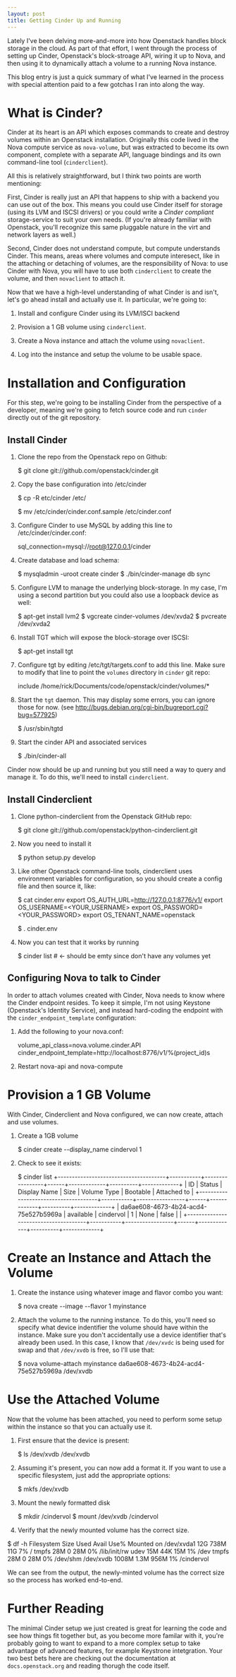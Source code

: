 ```yaml
---
layout: post
title: Getting Cinder Up and Running
---
```


Lately I've been delving more-and-more into how Openstack handles block
storage in the cloud. As part of that effort, I went through the process of
setting up Cinder, Openstack's block-stroage API, wiring it up to Nova, and
then using it to dynamically attach a volume to a running Nova instance.

This blog entry is just a quick summary of what I've learned in the process
with special attention paid to a few gotchas I ran into along the way.

What is Cinder?
===============

Cinder at its heart is an API which exposes commands to create and destroy
volumes within an Openstack installation. Originally this code lived in the
Nova compute service as `nova-volume`, but was extracted to become its own
component, complete with a separate API, language bindings and its own
command-line tool (`cinderclient`).

All this is relatively straightforward, but I think two points are worth
mentioning: 

First, Cinder is really just an API that happens to ship with a backend you
can use out of the box. This means you could use Cinder itself for storage
(using its LVM and ISCSI drivers) or you could write a *Cinder compliant*
storage-service to suit your own needs.  (If you're already familiar with
Openstack, you'll recognize this same pluggable nature in the virt and network
layers as well.)

Second, Cinder does not understand compute, but compute understands Cinder.
This means, areas where volumes and compute interesect, like in the attaching
or detaching of volumes, are the responsibility of Nova:  to use Cinder with
Nova, you will have to use both `cinderclient` to create the volume, and then
`novaclient` to attach it.

Now that we have a high-level understanding of what Cinder is and isn't, let's
go ahead install and actually use it. In particular, we're going to:

1. Install and configure Cinder using its LVM/ISCI backend

2. Provision a 1 GB volume using `cinderclient`.

3. Create a Nova instance and attach the volume using `novaclient`.

4. Log into the instance and setup the volume to be usable space.


Installation and Configuration
==============================

For this step, we're going to be installing Cinder from the perspective of a
developer, meaning we're going to fetch source code and run `cinder` directly
out of the git repository.


Install Cinder
--------------

1. Clone the repo from the Openstack repo on Github:

    $ git clone git://github.com/openstack/cinder.git


2. Copy the base configuration into /etc/cinder

    $ cp -R etc/cinder /etc/

    $ mv /etc/cinder/cinder.conf.sample /etc/cinder.conf


3. Configure Cinder to use MySQL by adding this line to
   /etc/cinder/cinder.conf:

    sql_connection=mysql://root@127.0.0.1/cinder

4. Create database and load schema:

    $ mysqladmin -uroot create cinder
    $ ./bin/cinder-manage db sync

5. Configure LVM to manage the underlying block-storage. In my case, I'm using
   a second partition but you could also use a loopback device as well:

    $ apt-get install lvm2
    $ vgcreate cinder-volumes /dev/xvda2
    $ pvcreate /dev/xvda2
      

6. Install TGT which will expose the block-storage over ISCSI:

    $ apt-get install tgt

7. Configure tgt by editing /etc/tgt/targets.conf to add this line. Make sure
   to modify that line to point the `volumes` directory in `cinder` git repo:

    include /home/rick/Documents/code/openstack/cinder/volumes/*

8. Start the `tgt` daemon. This may display some errors, you can ignore those
   for now. (see http://bugs.debian.org/cgi-bin/bugreport.cgi?bug=577925)

    $ /usr/sbin/tgtd

9. Start the cinder API and associated services

    $ ./bin/cinder-all


Cinder now should be up and running but you still need a way to query and
manage it. To do this, we'll need to install `cinderclient`.


Install Cinderclient
--------------------


1. Clone python-cinderclient from the Openstack GitHub repo:

    $ git clone git://github.com/openstack/python-cinderclient.git

2. Now you need to install it

    $ python setup.py develop

3. Like other Openstack command-line tools, cinderclient uses environment
   variables for configuration, so you should create a config file and then
   source it, like:

    $ cat cinder.env 
    export OS_AUTH_URL=http://127.0.0.1:8776/v1/
    export OS_USERNAME=<YOUR_USERNAME>
    export OS_PASSWORD=<YOUR_PASSWORD>
    export OS_TENANT_NAME=openstack

    $ . cinder.env

4. Now you can test that it works by running

    $ cinder list  # <- should be emty since don't have any volumes yet



Configuring Nova to talk to Cinder
----------------------------------

In order to attach volumes created with Cinder, Nova needs to know where the
Cinder endpoint resides. To keep it simple, I'm not using Keystone
(Openstack's Identity Service), and instead hard-coding the endpoint with the
`cinder_endpoint_template` configuration:

1. Add the following to your nova.conf:

    volume_api_class=nova.volume.cinder.API
    cinder_endpoint_template=http://localhost:8776/v1/%(project_id)s

2. Restart nova-api and nova-compute


Provision a 1 GB Volume
=======================


With Cinder, Cinderclient and Nova configured, we can now create, attach and
use volumes.

1. Create a 1GB volume

    $ cinder create --display_name cindervol 1

2. Check to see it exists:

    $ cinder list
    +--------------------------------------+-----------+-----------------+------+-------------+----------+-------------+
    |                  ID                  |   Status  |   Display Name  | Size | Volume Type | Bootable | Attached to |
    +--------------------------------------+-----------+-----------------+------+-------------+----------+-------------+
    | da6ae608-4673-4b24-acd4-75e527b5969a | available |    cindervol    |  1   |     None    |  false   |             |
    +--------------------------------------+-----------+-----------------+------+-------------+----------+-------------+



Create an Instance and Attach the Volume
========================================


1. Create the instance using whatever image and flavor combo you want:

    $ nova create --image <YOUR IMAGE> --flavor 1 myinstance

2. Attach the volume to the running instance. To do this, you'll need so
   specify what device indentifier the volume should have within the instance.
   Make sure you don't accidentally use a device identifier that's already
   been used. In this case, I know that `/dev/xvdc` is being used for swap and
   that `/dev/xvdb` is free, so I'll use that:

     $ nova volume-attach myinstance da6ae608-4673-4b24-acd4-75e527b5969a /dev/xvdb


Use the Attached Volume
=======================

Now that the volume has been attached, you need to perform some setup within
the instance so that you can actually use it.

1. First ensure that the device is present:

    $ ls /dev/xvdb
    /dev/xvdb

2. Assuming it's present, you can now add a format it. If you want to use a
   specific filesystem, just add the appropriate options:

    $ mkfs /dev/xvdb

3. Mount the newly formatted disk

    $ mkdir /cindervol
    $ mount /dev/xvdb /cindervol

4. Verify that the newly mounted volume has the correct size.

  $ df -h
  Filesystem            Size  Used Avail Use% Mounted on
  /dev/xvda1             12G  738M   11G   7% /
  tmpfs                  28M     0   28M   0% /lib/init/rw
  udev                   15M   44K   15M   1% /dev
  tmpfs                  28M     0   28M   0% /dev/shm
  /dev/xvdb            1008M  1.3M  956M   1% /cindervol


We can see from the output, the newly-minted volume has the correct size so
the process has worked end-to-end.

Further Reading
================

The minimal Cinder setup we just created is great for learning the code and
see how things fit together but, as you become more familar with it, you're
probably going to want to expand to a more complex setup to take advantage of
advanced features, for example Keystrone intetgration. Your two best bets here
are checking out the documentation at `docs.openstack.org` and reading thorugh
the code itself.
